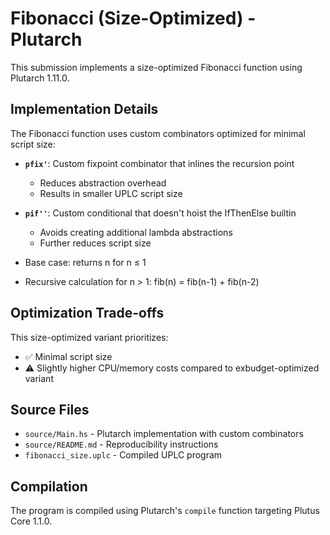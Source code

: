# Fibonacci (Size-Optimized) - Plutarch

This submission implements a size-optimized Fibonacci function using Plutarch 1.11.0.

## Implementation Details

The Fibonacci function uses custom combinators optimized for minimal script size:

- **`pfix'`**: Custom fixpoint combinator that inlines the recursion point
  - Reduces abstraction overhead
  - Results in smaller UPLC script size

- **`pif''`**: Custom conditional that doesn't hoist the IfThenElse builtin
  - Avoids creating additional lambda abstractions
  - Further reduces script size

- Base case: returns n for n ≤ 1
- Recursive calculation for n > 1: fib(n) = fib(n-1) + fib(n-2)

## Optimization Trade-offs

This size-optimized variant prioritizes:

- ✅ Minimal script size
- ⚠️ Slightly higher CPU/memory costs compared to exbudget-optimized variant

## Source Files

- `source/Main.hs` - Plutarch implementation with custom combinators
- `source/README.md` - Reproducibility instructions
- `fibonacci_size.uplc` - Compiled UPLC program

## Compilation

The program is compiled using Plutarch's `compile` function targeting Plutus Core 1.1.0.

